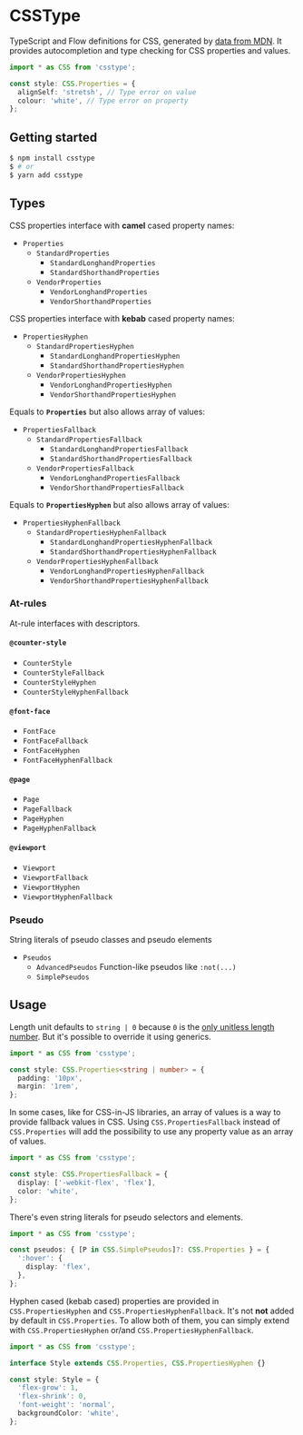 # CSSType

TypeScript and Flow definitions for CSS, generated by [data from MDN](https://github.com/mdn/data). It provides autocompletion and type checking for CSS properties and values.

```ts
import * as CSS from 'csstype';

const style: CSS.Properties = {
  alignSelf: 'stretsh', // Type error on value
  colour: 'white', // Type error on property
};
```

## Getting started

```sh
$ npm install csstype
$ # or
$ yarn add csstype
```

## Types

CSS properties interface with **camel** cased property names:

* `Properties`
  * `StandardProperties`
    * `StandardLonghandProperties`
    * `StandardShorthandProperties`
  * `VendorProperties`
    * `VendorLonghandProperties`
    * `VendorShorthandProperties`

CSS properties interface with **kebab** cased property names:

* `PropertiesHyphen`
  * `StandardPropertiesHyphen`
    * `StandardLonghandPropertiesHyphen`
    * `StandardShorthandPropertiesHyphen`
  * `VendorPropertiesHyphen`
    * `VendorLonghandPropertiesHyphen`
    * `VendorShorthandPropertiesHyphen`

Equals to **`Properties`** but also allows array of values:

* `PropertiesFallback`
  * `StandardPropertiesFallback`
    * `StandardLonghandPropertiesFallback`
    * `StandardShorthandPropertiesFallback`
  * `VendorPropertiesFallback`
    * `VendorLonghandPropertiesFallback`
    * `VendorShorthandPropertiesFallback`

Equals to **`PropertiesHyphen`** but also allows array of values:

* `PropertiesHyphenFallback`
  * `StandardPropertiesHyphenFallback`
    * `StandardLonghandPropertiesHyphenFallback`
    * `StandardShorthandPropertiesHyphenFallback`
  * `VendorPropertiesHyphenFallback`
    * `VendorLonghandPropertiesHyphenFallback`
    * `VendorShorthandPropertiesHyphenFallback`

### At-rules

At-rule interfaces with descriptors.

#### `@counter-style`

* `CounterStyle`
* `CounterStyleFallback`
* `CounterStyleHyphen`
* `CounterStyleHyphenFallback`

#### `@font-face`

* `FontFace`
* `FontFaceFallback`
* `FontFaceHyphen`
* `FontFaceHyphenFallback`

#### `@page`

* `Page`
* `PageFallback`
* `PageHyphen`
* `PageHyphenFallback`

#### `@viewport`

* `Viewport`
* `ViewportFallback`
* `ViewportHyphen`
* `ViewportHyphenFallback`

### Pseudo

String literals of pseudo classes and pseudo elements

* `Pseudos`
  * `AdvancedPseudos` Function-like pseudos like `:not(...)`
  * `SimplePseudos`

## Usage

Length unit defaults to `string | 0` because `0` is the [only unitless length number](https://www.w3.org/TR/REC-CSS2/syndata.html#length-units). But it's possible to override it using generics.

```ts
import * as CSS from 'csstype';

const style: CSS.Properties<string | number> = {
  padding: '10px',
  margin: '1rem',
};
```

In some cases, like for CSS-in-JS libraries, an array of values is a way to provide fallback values in CSS. Using `CSS.PropertiesFallback` instead of `CSS.Properties` will add the possibility to use any property value as an array of values.

```ts
import * as CSS from 'csstype';

const style: CSS.PropertiesFallback = {
  display: ['-webkit-flex', 'flex'],
  color: 'white',
};
```

There's even string literals for pseudo selectors and elements.

```ts
import * as CSS from 'csstype';

const pseudos: { [P in CSS.SimplePseudos]?: CSS.Properties } = {
  ':hover': {
    display: 'flex',
  },
};
```

Hyphen cased (kebab cased) properties are provided in `CSS.PropertiesHyphen` and `CSS.PropertiesHyphenFallback`. It's not **not** added by default in `CSS.Properties`. To allow both of them, you can simply extend with `CSS.PropertiesHyphen` or/and `CSS.PropertiesHyphenFallback`.

```ts
import * as CSS from 'csstype';

interface Style extends CSS.Properties, CSS.PropertiesHyphen {}

const style: Style = {
  'flex-grow': 1,
  'flex-shrink': 0,
  'font-weight': 'normal',
  backgroundColor: 'white',
};
```
